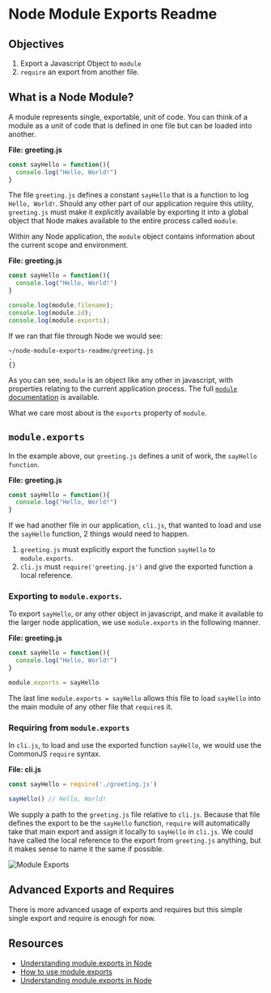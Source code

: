 # Node Module Exports Readme

## Objectives

1. Export a Javascript Object to `module`
2. `require` an export from another file.

## What is a Node Module?

A module represents single, exportable, unit of code. You can think of a module as a unit of code that is defined in one file but can be loaded into another.

**File: greeting.js**
```js
const sayHello = function(){
  console.log("Hello, World!")
}
```

The file `greeting.js` defines a constant `sayHello` that is a function to log `Hello, World!`. Should any other part of our application require this utility, `greeting.js` must make it explicitly available by exporting it into a global object that Node makes available to the entire process called `module`.

Within any Node application, the `module` object contains information about the current scope and environment.

**File: greeting.js**
```js
const sayHello = function(){
  console.log("Hello, World!")
}

console.log(module.filename);  
console.log(module.id);  
console.log(module.exports);  
```

If we ran that file through Node we would see:
```
~/node-module-exports-readme/greeting.js
.
{}
```

As you can see, `module` is an object like any other in javascript, with properties relating to the current application process. The full [`module` documentation](https://nodejs.org/api/modules.html) is available.

What we care most about is the `exports` property of `module`.

## `module.exports`

In the example above, our `greeting.js` defines a unit of work, the `sayHello` `function`.

**File: greeting.js**
```js
const sayHello = function(){
  console.log("Hello, World!")
}
```

If we had another file in our application, `cli.js`, that wanted to load and use the `sayHello` function, 2 things would need to happen.

1. `greeting.js` must explicitly export the function `sayHello` to `module.exports`.
2. `cli.js` must `require('greeting.js')` and give the exported function a local reference.

### Exporting to `module.exports`.

To export `sayHello`, or any other object in javascript, and make it available to the larger node application, we use `module.exports` in the following manner.

**File: greeting.js**
```js
const sayHello = function(){
  console.log("Hello, World!")
}

module.exports = sayHello
```

The last line `module.exports = sayHello` allows this file to load `sayHello` into the main module of any other file that `require`s it.

### Requiring from `module.exports`

In `cli.js`, to load and use the exported function `sayHello`, we would use the CommonJS `require` syntax.

**File: cli.js**
```js
const sayHello = require('./greeting.js')

sayHello() // Hello, World!
```

We supply a path to the `greeting.js` file relative to `cli.js`. Because that file defines the export to be the `sayHello` function, `require` will automatically take that main export and assign it locally to `sayHello` in `cli.js`. We could have called the local reference to the export from `greeting.js` anything, but it makes sense to name it the same if possible.

![Module Exports](https://cl.ly/ngj3/Image%202017-11-13%20at%205.07.38%20PM.png)

## Advanced Exports and Requires

There is more advanced usage of exports and requires but this simple single export and require is enough for now.

## Resources

* [Understanding module.exports in Node](https://www.sitepoint.com/understanding-module-exports-exports-node-js/)
* [How to use module.exports](http://stackabuse.com/how-to-use-module-exports-in-node-js/)
* [Understanding module.exports in Node](https://www.sitepoint.com/understanding-module-exports-exports-node-js/)

